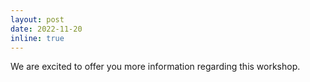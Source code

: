 ```yaml
---
layout: post
date: 2022-11-20
inline: true
---
```


We are excited to offer you more information regarding this workshop.

